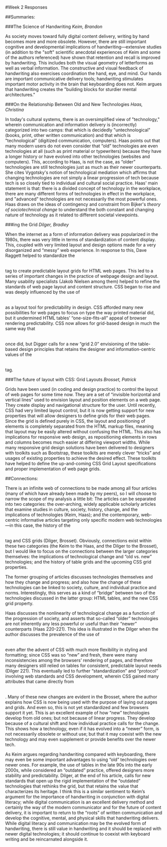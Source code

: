 #Week 2 Responses

##Summaries:

###The Science of Handwriting
*Keim, Brandon*

As society moves toward fully digital content delivery, writing by hand becomes more and more obsolete. However, there are still important cognitive and developmental implications of handwriting—extensive studies (in addition to the "soft" scientific anecdotal experiences of Keim and some of the authors referenced) have shown that retention and recall is improved by handwriting. This includes both the visual geometry of letterforms as well as verbal information. The constructive and visual feedback of handwriting also exercises coordination the hand, eye, and mind. Our hands are important communicative delivery tools; handwriting stimulates important motor activity in the brain that keyboarding does not. Keim argues that handwriting creates the "building blocks for sturdier mental architectures."

###On the Relationship Between Old and New Technologies
*Haas, Christina*

In today's cultural systems, there is an oversimplified view of "technology," wherein communication and information delivery is (incorrectly) categorized into two camps: that which is decidedly "untechnological" (books, print, other written communication) and that which is "technological" (digitized communication, computers). Haas points out that many modern users do not even consider that “old” technologies are even technologies at all (such as print material or typewriters) because they have a longer history or have evolved into other technologies (websites and computers). This, according to Haas, is not the case, as “older” technologies are still technologies just as much as their newer counterparts. She cites Vygotsky's notion of technological mediation which affirms that changing technologies are not simply a linear progression of tech because tech is so closely tied to individual and cultural social practice. Haas' main statement is that: there is a divided concept of technology in the workplace, there are many different forms of technologies in effect in the workplace, and "advanced" technologies are not necessarily the most powerful ones. Haas draws on the ideas of contingency and constraint from Bijker's *theory of sociotechnical change* to understand the both constant and changing nature of technology as it related to different societal viewpoints.

###<table>ing the Grid
*Dilger, Bradley*

When the internet as a form of information delivery was popularized in the 1980s, there was very little in terms of standardization of content display. This, coupled with very limited layout and design options made for a very disorganized and “messy” web experience. In response to this, Dave Raggett helped to standardize the <table> tag to create predictable layout grids for HTML web pages. This led to a series of important changes in the practice of webpage design and layout. Many usability specialists (Jakob Nielsen among them) helped to refine the standards of web page layout and content structure. CSS began to rise and was deeply influenced by the use of <table> as a layout tool for predictability in design. CSS afforded many new possibilities for web pages to focus on type the way printed material did, but it undermined HTML tables’ “one-size-fits-all” appeal of browser rendering predictability. CSS now allows for grid-based design in much the same way that <table> once did, but Digger calls for a new “grid 2.0” envisioning of the table-based design principles that retains the designer and information-centric values of the <table> tag.

###The future of layout with CSS: Grid Layouts
*Brosset, Patrick*

Grids have been used (in coding and design practice) to control the layout of web pages for some time now. They are a set of “invisible horizontal and vertical lines” used to envision layout and position elements on a web page. They create display and navigational structure for the user. Until recently, CSS had very limited layout control, but it is now getting support for new properties that will allow designers to define grids for their web pages. Since the grid is defined purely in CSS, the layout and positioning of elements is completely separated from the HTML markup files, meaning that layout may be easily altered without confusing the HTML. This also has implications for responsive web design, as repositioning elements in rows and columns becomes much easier at differing viewport widths. While many responsive grid design solutions have been delivered to designers with toolkits such as Bootstrap, these toolkits are merely clever “tricks” and usages of existing properties to achieve the desired effect. These toolkits have helped to define the up-and-coming CSS Grid Layout specifications and proper implementation of web page grids.

##Connections:

There is an infinite web of connections to be made among all four articles (many of which have already been made by my peers), so I will choose to narrow the scope of my analysis a little bit: The articles can be separated into two categories: the over-arching, widely applicable scholarly articles that examine studies in culture, society, history, change, and the implications of technologies (Keim, Haas); and the contemporary, web-centric informative articles targeting only specific modern web technologies—in this case, the history of the <table> tag and CSS grids (Dilger, Brosset). Obviously, connections exist within these two categories (the Keim to the Haas, and the Dilger to the Brosset), but I would like to focus on the connections between the larger categories themselves: the implications of technological change and “old vs. new” technologies; and the history of table grids and the upcoming CSS grid properties.

The former grouping of articles discusses technologies themselves and how they change and progress; and also how the change of these technologies can be linked to society, culture, and individual practice and norms. Interestingly, this serves as a kind of “bridge” between two of the technologies discussed in the latter group: HTML tables, and the new CSS grid property.

Haas discusses the nonlinearity of technological change as a function of the progression of society, and asserts that so-called “older” technologies are not inherently any less powerful or useful than their “newer” counterparts (Haas 220-221). This idea is illustrated in the Dilger when the author discusses the prevalence of the use of <table> even after the advent of CSS with much more flexibility in styling and formatting; since CSS was so “new” and fresh, there were many inconsistencies among the browsers’ rendering of pages, and therefore many designers still relied on tables for consistent, predictable layout needs (Dilger 221). This eventually led to further “standardization” and “protocol” involving web standards and CSS development, wherein CSS gained many attributes that came directly from <table>. Many of these new changes are evident in the Brosset, where the author explains how CSS is now being used with the purpose of laying out pages and grids. And even so, this is not yet standardized and few browsers support it yet. This is an excellent example of how “new” technologies develop from old ones; but not because of linear progress. They develop because of a cultural shift and how individual practice calls for the change. This shows how a technology, even if it has evolved into a “newer” form, is not necessarily obsolete or without use; but that it may coexist with the new technology and may even supplement or provide benefits over the newer tech.

As Keim argues regarding handwriting compared with keyboarding, there may even be some important advantages to using “old” technologies over newer ones. For example, the use of tables in the late 90s into the early 2000s, while considered an “outdated” practice, offered designers more stability and predictability. Dilger, at the end of his article, calls for new standards that open up the rigid implementation of the “outdated” technologies that rethinks the grid, but that retains the value that characterizes its heritage. I think this is a similar sentiment to Keim’s argument for the importance of handwriting in conjunction with digital literacy; while digital communication is an excellent delivery method and certainly the way of the modern communicator and for the future of content delivery, it is important to return to the “roots” of written communication and develop the cognitive, mental, and physical skills that handwriting delivers. While digital literacy and communication may be the evolved form of handwriting, there is still value in handwriting and it should be replaced with newer digital technologies; it should continue to coexist with keyboard writing and be reincarnated alongside it.